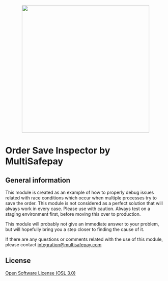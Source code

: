 <p align="center">
  <img src="https://camo.githubusercontent.com/517483ae0eaba9884f397e9af1c4adc7bbc231575ac66cc54292e00400edcd10/68747470733a2f2f7777772e6d756c7469736166657061792e636f6d2f66696c6561646d696e2f74656d706c6174652f696d672f6d756c7469736166657061792d6c6f676f2d69636f6e2e737667" width="400px" position="center">
</p>

# Order Save Inspector by MultiSafepay

## General information

This module is created as an example of how to properly debug issues related with race conditions which occur when multiple processes try to save the order.
This module is not considered as a perfect solution that will always work in every case.
Please use with caution. Always test on a staging environment first, before moving this over to production.

This module will probably not give an immediate answer to your problem, but will hopefully bring you a step closer to finding the cause of it.

If there are any questions or comments related with the use of this module, please contact integration@multisafepay.com

## License
[Open Software License (OSL 3.0)](https://github.com/MultiSafepay/Magento2Msp/blob/master/LICENSE.md)
